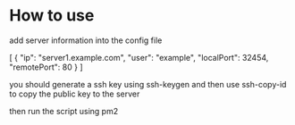 # How to use


add server information into the config file

[
  {
    "ip": "server1.example.com",
    "user": "example",
    "localPort": 32454,
    "remotePort": 80
  }
]

you should generate a ssh key using ssh-keygen and then use ssh-copy-id to copy the public key to the server

then run the script using pm2
